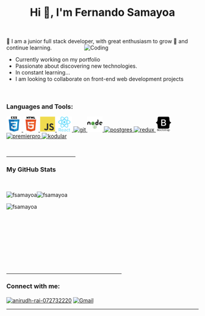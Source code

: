 <h1 align="center">Hi 👋, I'm Fernando Samayoa</h1>



<p align="left"> <a href="https://twitter.com/" target="blank"><img src="https://img.shields.io/twitter/follow/?logo=twitter&style=for-the-badge" alt="" /></a> </p>

🌱 I am a junior full stack developer, with great enthusiasm to grow 🌳 and continue learning.
<img align="right" alt="Coding" width="300" src="https://github.com/7oSkaaa/7oSkaaa/blob/main/Images/Right_Side.gif?raw=true">


- Currently working on my portfolio
- Passionate about discovering new technologies.
- In constant learning...
- I am looking to collaborate on front-end web development projects
  


<br>
<h3 align="left">Languages and Tools:</h3>
<p align="left"> 
  <a href="https://www.w3schools.com/css/" target="_blank" rel="noreferrer"> <img src="https://raw.githubusercontent.com/devicons/devicon/master/icons/css3/css3-original-wordmark.svg" alt="css3" width="40" height="40"/> </a> 
  <a href="https://www.w3.org/html/" target="_blank" rel="noreferrer"> <img src="https://raw.githubusercontent.com/devicons/devicon/master/icons/html5/html5-original-wordmark.svg" alt="html5" width="40" height="40"/> </a> 
  <a href="https://developer.mozilla.org/en-US/docs/Web/JavaScript" target="_blank" rel="noreferrer"> <img src="https://raw.githubusercontent.com/devicons/devicon/master/icons/javascript/javascript-original.svg" alt="javascript" width="40" height="40"/> </a> 
  <a href="https://reactjs.org/" target="_blank" rel="noreferrer"> <img src="https://raw.githubusercontent.com/devicons/devicon/master/icons/react/react-original-wordmark.svg" alt="react" width="40" height="40"/>  
  <a href="https://git-scm.com/" target="_blank" rel="noreferrer"> <img src="https://www.vectorlogo.zone/logos/git-scm/git-scm-icon.svg" alt="git" width="40" height="40"/> </a> 
  <a href="https://nodejs.org" target="_blank" rel="noreferrer"> <img src="https://raw.githubusercontent.com/devicons/devicon/master/icons/nodejs/nodejs-original-wordmark.svg" alt="nodejs" width="40" height="40"/> </a> 
  <a href="https://www.postgresql.org/" target="_blank" rel="noreferrer"> <img src="https://www.postgresql.org/media/img/about/press/elephant.png" alt="postgres" width="40" height="40"/> </a> 
  <a href="https://redux.js.org/" target="_blank" rel="noreferrer"> <img src="https://redux.js.org/img/redux.svg" alt="redux" width="40" height="40"/> </a> 
  <a href="https://getbootstrap.com" target="_blank" rel="noreferrer"> <img src="https://raw.githubusercontent.com/devicons/devicon/master/icons/bootstrap/bootstrap-plain-wordmark.svg" alt="bootstrap" width="40" height="40"/> </a> 
  <a href="https://www.adobe.com/mx/products/premiere.html" target="_blank" rel="noreferrer"> <img src="https://www.adobe.com/content/dam/acom/one-console/icons_rebrand/pr_appicon.svg" alt="premierpro" width="40" height="40"/> </a> 
  <a href="https://www.kodular.io/" target="_blank" rel="noreferrer"> <img src="https://assets.kodular.io/images/logo/inverted/512x512.png" alt="kodular" width="40" height="40"/> </a> 
    </p>
  <br>


<hr width="36%" >

<h3>My GitHub Stats</h3>

<br>
<p><img align="left" src="https://github-readme-stats.vercel.app/api?username=fsamayoa&show_icons=true&theme=dark&locale=en" alt="fsamayoa" /></p>
<p><img align="rigth" src="https://github-readme-stats.vercel.app/api/top-langs?username=fsamayoa&show_icons=true&theme=dark&locale=en&layout=compact" alt="fsamayoa" /></p>
<p><img align="left" src="https://github-readme-streak-stats.herokuapp.com/?user=FSamayoa&theme=dark" alt="fsamayoa" /></p>
<br><br><br><br><br><br><br><br><br><br>
<hr width="60%" >
<h3 align="left">Connect with me:</h3>
<p align="left">
<a href="https://www.linkedin.com/in/fernando-samayoa-01116964/" target="blank"><img align="center" src="https://raw.githubusercontent.com/rahuldkjain/github-profile-readme-generator/master/src/images/icons/Social/linked-in-alt.svg" alt="anirudh-rai-072732220" height="30" width="40" /></a>
<a href="mailto:fsamayoal@gmail.com" target="blank"><img align="center" src="https://ssl.gstatic.com/ui/v1/icons/mail/rfr/logo_gmail_lockup_dark_1x_r5.png" alt="Gmail" height="30" /></a>
</p>

------
